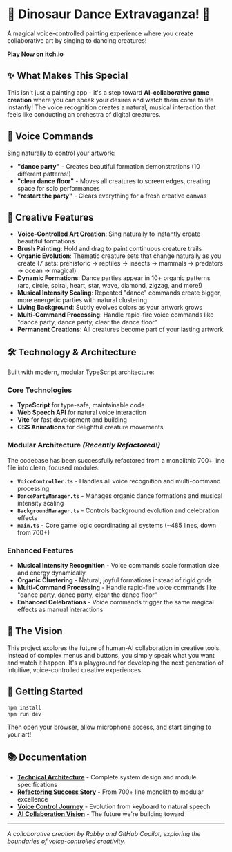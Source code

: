 # 🦕 Dinosaur Dance Extravaganza! 🎤

A magical voice-controlled painting experience where you create collaborative art by singing to dancing creatures!

**[Play Now on itch.io](https://rranshous.itch.io/dinosaur-dance-extravaganza)**

## ✨ What Makes This Special

This isn't just a painting app - it's a step toward **AI-collaborative game creation** where you can speak your desires and watch them come to life instantly! The voice recognition creates a natural, musical interaction that feels like conducting an orchestra of digital creatures.

## 🎵 Voice Commands

Sing naturally to control your artwork:

- **"dance party"** - Creates beautiful formation demonstrations (10 different patterns!)
- **"clear dance floor"** - Moves all creatures to screen edges, creating space for solo performances  
- **"restart the party"** - Clears everything for a fresh creative canvas

## 🎨 Creative Features

- **Voice-Controlled Art Creation**: Sing naturally to instantly create beautiful formations
- **Brush Painting**: Hold and drag to paint continuous creature trails
- **Organic Evolution**: Thematic creature sets that change naturally as you create (7 sets: prehistoric → reptiles → insects → mammals → predators → ocean → magical)
- **Dynamic Formations**: Dance parties appear in 10+ organic patterns (arc, circle, spiral, heart, star, wave, diamond, zigzag, and more!)
- **Musical Intensity Scaling**: Repeated "dance" commands create bigger, more energetic parties with natural clustering
- **Living Background**: Subtly evolves colors as your artwork grows
- **Multi-Command Processing**: Handle rapid-fire voice commands like "dance party, dance party, clear the dance floor"
- **Permanent Creations**: All creatures become part of your lasting artwork

## 🛠️ Technology & Architecture

Built with modern, modular TypeScript architecture:

### **Core Technologies**
- **TypeScript** for type-safe, maintainable code
- **Web Speech API** for natural voice interaction  
- **Vite** for fast development and building
- **CSS Animations** for delightful creature movements

### **Modular Architecture** *(Recently Refactored!)*
The codebase has been successfully refactored from a monolithic 700+ line file into clean, focused modules:

- **`VoiceController.ts`** - Handles all voice recognition and multi-command processing
- **`DancePartyManager.ts`** - Manages organic dance formations and musical intensity scaling  
- **`BackgroundManager.ts`** - Controls background evolution and celebration effects
- **`main.ts`** - Core game logic coordinating all systems (~485 lines, down from 700+)

### **Enhanced Features**
- **Musical Intensity Recognition** - Voice commands scale formation size and energy dynamically
- **Organic Clustering** - Natural, joyful formations instead of rigid grids
- **Multi-Command Processing** - Handle rapid-fire voice commands like "dance party, dance party, clear the dance floor"
- **Enhanced Celebrations** - Voice commands trigger the same magical effects as manual interactions

## 🚀 The Vision

This project explores the future of human-AI collaboration in creative tools. Instead of complex menus and buttons, you simply speak what you want and watch it happen. It's a playground for developing the next generation of intuitive, voice-controlled creative experiences.

## 🚀 Getting Started

```bash
npm install
npm run dev
```

Then open your browser, allow microphone access, and start singing to your art!

## 📚 Documentation

- **[Technical Architecture](docs/TECHNICAL_ARCHITECTURE.md)** - Complete system design and module specifications
- **[Refactoring Success Story](docs/REFACTORING_SUCCESS.md)** - From 700+ line monolith to modular excellence
- **[Voice Control Journey](docs/VOICE_CONTROL_JOURNEY.md)** - Evolution from keyboard to natural speech
- **[AI Collaboration Vision](docs/COLLABORATIVE_GAME_CREATION_VISION.md)** - The future we're building toward

---

*A collaborative creation by Robby and GitHub Copilot, exploring the boundaries of voice-controlled creativity.*